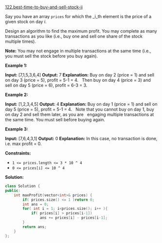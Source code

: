 [122.best-time-to-buy-and-sell-stock-ii](https://leetcode.com/problems/best-time-to-buy-and-sell-stock-ii/)  

Say you have an array `prices` for which the _i_th element is the price of a given stock on day _i_.

Design an algorithm to find the maximum profit. You may complete as many transactions as you like (i.e., buy one and sell one share of the stock multiple times).

**Note:** You may not engage in multiple transactions at the same time (i.e., you must sell the stock before you buy again).

**Example 1:**

**Input:** \[7,1,5,3,6,4\]
**Output:** 7
**Explanation:** Buy on day 2 (price = 1) and sell on day 3 (price = 5), profit = 5-1 = 4.
             Then buy on day 4 (price = 3) and sell on day 5 (price = 6), profit = 6-3 = 3.

**Example 2:**

**Input:** \[1,2,3,4,5\]
**Output:** 4
**Explanation:** Buy on day 1 (price = 1) and sell on day 5 (price = 5), profit = 5-1 = 4.
             Note that you cannot buy on day 1, buy on day 2 and sell them later, as you are
             engaging multiple transactions at the same time. You must sell before buying again.

**Example 3:**

**Input:** \[7,6,4,3,1\]
**Output:** 0
**Explanation:** In this case, no transaction is done, i.e. max profit = 0.

**Constraints:**

*   `1 <= prices.length <= 3 * 10 ^ 4`
*   `0 <= prices[i] <= 10 ^ 4`  



**Solution:**  

```cpp
class Solution {
public:
    int maxProfit(vector<int>& prices) {
        if( prices.size() <= 1 )return 0;
        int ans = 0;
        for( int i = 1; i<prices.size(); i++ ){
            if( prices[i] > prices[i-1])
                ans += prices[i] - prices[i-1];
        }
        return ans;
    }
};
```
      